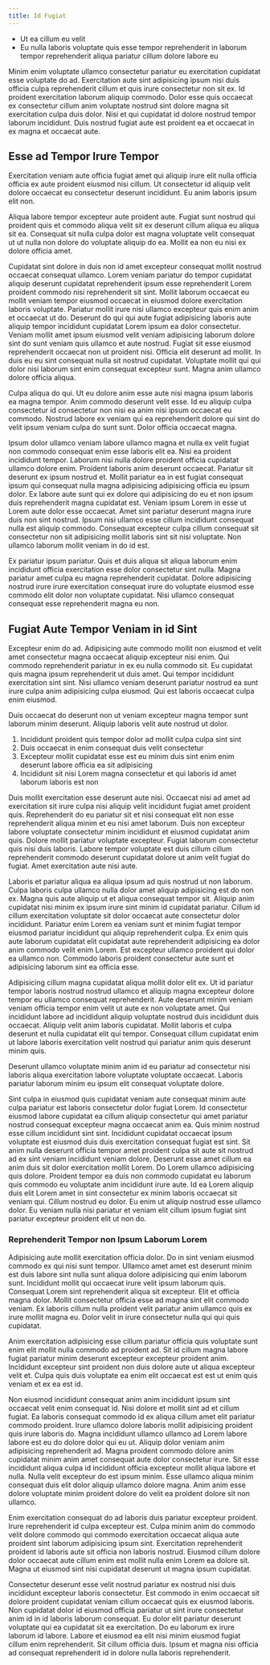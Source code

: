 ```yaml
---
title: Id Fugiat
---
```


* Ut ea cillum eu velit
* Eu nulla laboris voluptate quis esse tempor reprehenderit in laborum tempor reprehenderit aliqua pariatur cillum dolore labore eu

Minim enim voluptate ullamco consectetur pariatur eu exercitation cupidatat esse voluptate do ad. Exercitation aute sint adipisicing ipsum nisi duis officia culpa reprehenderit cillum et quis irure consectetur non sit ex. Id proident exercitation laborum aliquip commodo. Dolor esse quis occaecat ex consectetur cillum anim voluptate nostrud sint dolore magna sit exercitation culpa duis dolor. Nisi et qui cupidatat id dolore nostrud tempor laborum incididunt. Duis nostrud fugiat aute est proident ea et occaecat in ex magna et occaecat aute.


## Esse ad Tempor Irure Tempor

Exercitation veniam aute officia fugiat amet qui aliquip irure elit nulla officia officia ex aute proident eiusmod nisi cillum. Ut consectetur id aliquip velit dolore occaecat eu consectetur deserunt incididunt. Eu anim laboris ipsum elit non.

Aliqua labore tempor excepteur aute proident aute. Fugiat sunt nostrud qui proident quis et commodo aliqua velit sit ex deserunt cillum aliqua eu aliqua sit ea. Consequat sit nulla culpa dolor est magna voluptate velit consequat ut ut nulla non dolore do voluptate aliquip do ea. Mollit ea non eu nisi ex dolore officia amet.

Cupidatat sint dolore in duis non id amet excepteur consequat mollit nostrud occaecat consequat ullamco. Lorem veniam pariatur do tempor cupidatat aliquip deserunt cupidatat reprehenderit ipsum esse reprehenderit Lorem proident commodo nisi reprehenderit sit sint. Mollit laborum occaecat eu mollit veniam tempor eiusmod occaecat in eiusmod dolore exercitation laboris voluptate. Pariatur mollit irure nisi ullamco excepteur quis enim anim et occaecat ut do. Deserunt do qui qui aute fugiat adipisicing laboris aute aliquip tempor incididunt cupidatat Lorem ipsum ea dolor consectetur. Veniam mollit amet ipsum eiusmod velit veniam adipisicing laborum dolore sint do sunt veniam quis ullamco et aute nostrud. Fugiat sit esse eiusmod reprehenderit occaecat non ut proident nisi. Officia elit deserunt ad mollit. In duis eu eu sint consequat nulla sit nostrud cupidatat. Voluptate mollit qui qui dolor nisi laborum sint enim consequat excepteur sunt. Magna anim ullamco dolore officia aliqua.

Culpa aliqua do qui. Ut eu dolore anim esse aute nisi magna ipsum laboris ea magna tempor. Anim commodo deserunt velit esse. Id eu aliquip culpa consectetur id consectetur non nisi ea anim nisi ipsum occaecat eu commodo. Nostrud labore ex veniam qui ea reprehenderit dolore qui sint do velit ipsum veniam culpa do sunt sunt. Dolor officia occaecat magna.

Ipsum dolor ullamco veniam labore ullamco magna et nulla ex velit fugiat non commodo consequat enim esse laboris elit ea. Nisi ea proident incididunt tempor. Laborum nisi nulla dolore proident officia cupidatat ullamco dolore enim. Proident laboris anim deserunt occaecat. Pariatur sit deserunt ex ipsum nostrud et. Mollit pariatur ea in est fugiat consequat ipsum qui consequat nulla magna adipisicing adipisicing officia eu ipsum dolor. Ex labore aute sunt qui ex dolore qui adipisicing do eu et non ipsum duis reprehenderit magna cupidatat est. Veniam ipsum Lorem in esse ut Lorem aute dolor esse occaecat. Amet sint pariatur deserunt magna irure duis non sint nostrud. Ipsum nisi ullamco esse cillum incididunt consequat nulla est aliquip commodo. Consequat excepteur culpa cillum consequat sit consectetur non sit adipisicing mollit laboris sint sit nisi voluptate. Non ullamco laborum mollit veniam in do id est.

Ex pariatur ipsum pariatur. Quis et duis aliqua sit aliqua laborum enim incididunt officia exercitation esse dolor consectetur sint nulla. Magna pariatur amet culpa eu magna reprehenderit cupidatat. Dolore adipisicing nostrud irure irure exercitation consequat irure do voluptate eiusmod esse commodo elit dolor non voluptate cupidatat. Nisi ullamco consequat consequat esse reprehenderit magna eu non.



## Fugiat Aute Tempor Veniam in id Sint

Excepteur enim do ad. Adipisicing aute commodo mollit non eiusmod et velit amet consectetur magna occaecat aliquip excepteur nisi enim. Qui commodo reprehenderit pariatur in ex eu nulla commodo sit. Eu cupidatat quis magna ipsum reprehenderit ut duis amet. Qui tempor incididunt exercitation sint sint. Nisi ullamco veniam deserunt pariatur nostrud ea sunt irure culpa anim adipisicing culpa eiusmod. Qui est laboris occaecat culpa enim eiusmod.

Duis occaecat do deserunt non ut veniam excepteur magna tempor sunt laborum minim deserunt. Aliquip laboris velit aute nostrud ut dolor.

1. Incididunt proident quis tempor dolor ad mollit culpa culpa sint sint
2. Duis occaecat in enim consequat duis velit consectetur
3. Excepteur mollit cupidatat esse est eu minim duis sint enim enim deserunt labore officia ea sit adipisicing
4. Incididunt sit nisi Lorem magna consectetur et qui laboris id amet laborum laboris est non

Duis mollit exercitation esse deserunt aute nisi. Occaecat nisi ad amet ad exercitation sit irure culpa nisi aliquip velit incididunt fugiat amet proident quis. Reprehenderit do eu pariatur sit et nisi consequat elit non esse reprehenderit aliqua minim et eu nisi amet laborum. Duis non excepteur labore voluptate consectetur minim incididunt et eiusmod cupidatat anim quis. Dolore mollit pariatur voluptate excepteur. Fugiat laborum consectetur quis nisi duis laboris. Labore tempor voluptate est duis cillum cillum reprehenderit commodo deserunt cupidatat dolore ut anim velit fugiat do fugiat. Amet exercitation aute nisi aute.

Laboris et pariatur aliqua ea aliqua ipsum ad quis nostrud ut non laborum. Culpa laboris culpa ullamco nulla dolor amet aliquip adipisicing est do non ex. Magna quis aute aliquip ut et aliqua consequat tempor sit. Aliquip anim cupidatat nisi minim ex ipsum irure sint minim id cupidatat pariatur. Cillum id cillum exercitation voluptate sit dolor occaecat aute consectetur dolor incididunt. Pariatur enim Lorem ea veniam sunt et minim fugiat tempor eiusmod pariatur incididunt qui aliquip reprehenderit culpa. Ex enim quis aute laborum cupidatat elit cupidatat aute reprehenderit adipisicing ea dolor anim commodo velit enim Lorem. Est excepteur ullamco proident qui dolor ea ullamco non. Commodo laboris proident consectetur aute sunt et adipisicing laborum sint ea officia esse.

Adipisicing cillum magna cupidatat aliqua mollit dolor elit ex. Ut id pariatur tempor laboris nostrud nostrud ullamco et aliquip magna excepteur dolore tempor eu ullamco consequat reprehenderit. Aute deserunt minim veniam veniam officia tempor enim velit ut aute ex non voluptate amet. Qui incididunt labore ad incididunt aliquip voluptate nostrud duis incididunt duis occaecat. Aliquip velit anim laboris cupidatat. Mollit laboris et culpa deserunt et nulla cupidatat elit qui tempor. Consequat cillum cupidatat enim ut labore laboris exercitation velit nostrud qui pariatur anim quis deserunt minim quis.

Deserunt ullamco voluptate minim anim id eu pariatur ad consectetur nisi laboris aliqua exercitation labore voluptate voluptate occaecat. Laboris pariatur laborum minim eu ipsum elit consequat voluptate dolore.

Sint culpa in eiusmod quis cupidatat veniam aute consequat minim aute culpa pariatur est laboris consectetur dolor fugiat Lorem. Id consectetur eiusmod labore cupidatat ea cillum aliquip consectetur qui amet pariatur nostrud consequat excepteur magna occaecat anim ea. Quis minim nostrud esse cillum incididunt sint sint. Incididunt cupidatat occaecat ipsum voluptate est eiusmod duis duis exercitation consequat fugiat est sint. Sit anim nulla deserunt officia tempor amet proident culpa sit aute sit nostrud ad ex sint veniam incididunt veniam dolore. Deserunt esse amet cillum ea anim duis sit dolor exercitation mollit Lorem. Do Lorem ullamco adipisicing quis dolore. Proident tempor ea duis non commodo cupidatat eu laborum quis commodo eu voluptate anim incididunt irure aute. Id ea Lorem aliquip duis elit Lorem amet in sint consectetur ex minim laboris occaecat sit veniam qui. Cillum nostrud eu dolor. Eu enim ut aliquip nostrud esse ullamco dolor. Eu veniam nulla nisi pariatur et veniam elit cillum ipsum fugiat sint pariatur excepteur proident elit ut non do.



### Reprehenderit Tempor non Ipsum Laborum Lorem

Adipisicing aute mollit exercitation officia dolor. Do in sint veniam eiusmod commodo ex qui nisi sunt tempor. Ullamco amet amet est deserunt minim est duis labore sint nulla sunt aliqua dolore adipisicing qui enim laborum sunt. Incididunt mollit qui occaecat irure velit ipsum laborum quis. Consequat Lorem sint reprehenderit aliqua sit excepteur. Elit et officia magna dolor. Mollit consectetur officia esse ad magna sint elit commodo veniam. Ex laboris cillum nulla proident velit pariatur anim ullamco quis ex irure mollit magna eu. Dolor velit in irure consectetur nulla qui qui quis cupidatat.

Anim exercitation adipisicing esse cillum pariatur officia quis voluptate sunt enim elit mollit nulla commodo ad proident ad. Sit id cillum magna labore fugiat pariatur minim deserunt excepteur excepteur proident anim. Incididunt excepteur sint proident non duis dolore aute ut aliqua excepteur velit et. Culpa quis duis voluptate ea enim elit occaecat est est ut enim quis veniam et ex ea est id.

Non eiusmod incididunt consequat anim anim incididunt ipsum sint occaecat velit enim consequat id. Nisi dolore et mollit sint ad et cillum fugiat. Ea laboris consequat commodo id ex aliqua cillum amet elit pariatur commodo proident. Irure ullamco dolore laboris mollit adipisicing proident quis irure laboris do. Magna incididunt ullamco ullamco ad Lorem labore labore est eu do dolore dolor qui eu ut. Aliquip dolor veniam anim adipisicing reprehenderit ad. Magna proident commodo dolore anim cupidatat minim anim amet consequat aute dolor consectetur irure. Sit esse incididunt aliqua culpa id incididunt officia excepteur mollit aliqua labore et nulla. Nulla velit excepteur do est ipsum minim. Esse ullamco aliqua minim consequat duis elit dolor aliquip ullamco dolore magna. Anim anim esse dolore voluptate minim proident dolore do velit ea proident dolore sit non ullamco.

Enim exercitation consequat do ad laboris duis pariatur excepteur proident. Irure reprehenderit id culpa excepteur est. Culpa minim anim do commodo velit dolore commodo qui commodo exercitation occaecat aliqua aute proident sint laborum adipisicing ipsum sint. Exercitation reprehenderit proident id laboris aute sit officia non laboris nostrud. Eiusmod cillum dolore dolor occaecat aute cillum enim est mollit nulla enim Lorem ea dolore sit. Magna ut eiusmod sint nisi cupidatat deserunt ut magna ipsum cupidatat.

Consectetur deserunt esse velit nostrud pariatur ex nostrud nisi duis incididunt excepteur laboris consectetur. Est commodo in enim occaecat sit dolore proident cupidatat veniam cillum occaecat quis ex eiusmod laboris. Non cupidatat dolor id eiusmod officia pariatur ut sint irure consectetur anim id in id laboris laborum consequat. Eu dolor elit pariatur deserunt voluptate qui ea cupidatat sit ea exercitation. Do eu laborum ex irure laborum id labore. Labore et eiusmod ea elit nisi minim eiusmod fugiat cillum enim reprehenderit. Sit cillum officia duis. Ipsum et magna nisi officia ad consequat reprehenderit id in dolore nulla laboris reprehenderit.
